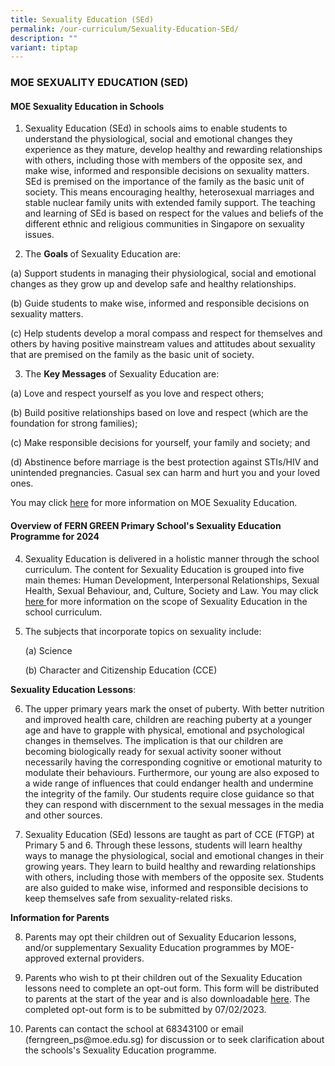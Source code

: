```yaml
---
title: Sexuality Education (SEd)
permalink: /our-curriculum/Sexuality-Education-SEd/
description: ""
variant: tiptap
---
```

<h3><strong>MOE SEXUALITY EDUCATION (SED)</strong></h3><h4>MOE Sexuality Education in Schools</h4><ol><li><p>Sexuality Education (SEd) in schools aims to enable students to understand the physiological, social and emotional changes they experience as they mature, develop healthy and rewarding relationships with others, including those with members of the opposite sex, and make wise, informed and responsible decisions on sexuality matters. SEd is premised on the importance of the family as the basic unit of society. This means encouraging healthy, heterosexual marriages and stable nuclear family units with extended family support. The teaching and learning of SEd is based on respect for the values and beliefs of the different ethnic and religious communities in Singapore on sexuality issues.</p><p></p></li><li><p>The <strong>Goals </strong>of Sexuality Education are:</p></li></ol><p>(a) Support students in managing their physiological, social and emotional changes as they grow up and develop safe and healthy relationships.</p><p>(b) Guide students to make wise, informed and responsible decisions on sexuality matters.</p><p>(c) Help students develop a moral compass and respect for themselves and others by having positive mainstream values and attitudes about sexuality that are premised on the family as the basic unit of society.</p><ol start="3" data-tight="true" class="tight"><li><p>The <strong>Key Messages</strong> of Sexuality Education are:</p></li></ol><p>(a) Love and respect yourself as you love and respect others;</p><p>(b) Build positive relationships based on love and respect (which are the foundation for strong families);</p><p>(c) Make responsible decisions for yourself, your family and society; and</p><p>(d) Abstinence before marriage is the best protection against STIs/HIV and unintended pregnancies. Casual sex can harm and hurt you and your loved ones.</p><p>You may click <a href="https://go.gov.sg/moe-sexuality-education" rel="noopener noreferrer nofollow" target="_blank">here</a> for more information on MOE Sexuality Education.</p><h4>Overview of FERN GREEN Primary School's Sexuality Education Programme for 2024</h4><ol start="4"><li><p>Sexuality Education is delivered in a holistic manner through the school curriculum. The content for Sexuality Education is grouped into five main themes: Human Development, Interpersonal Relationships, Sexual Health, Sexual Behaviour, and, Culture, Society and Law. You may click <a href="https://go.gov.sg/moe-sexuality-education-scope" rel="noopener noreferrer nofollow" target="_blank">here </a>for more information on the scope of Sexuality Education in the school curriculum.</p></li><li><p>The subjects that incorporate topics on sexuality include:</p><p>(a) Science</p><p>(b) Character and Citizenship Education (CCE)</p></li></ol><p><strong>Sexuality Education Lessons</strong>:</p><ol start="6"><li><p>The upper primary years mark the onset of puberty. With better nutrition and improved health care, children are reaching puberty at a younger age and have to grapple with physical, emotional and psychological changes in themselves. The implication is that our children are becoming biologically ready for sexual activity sooner without necessarily having the corresponding cognitive or emotional maturity to modulate their behaviours. Furthermore, our young are also exposed to a wide range of influences that could endanger health and undermine the integrity of the family. Our students require close guidance so that they can respond with discernment to the sexual messages in the media and other sources.</p></li><li><p>Sexuality Education (SEd) lessons are taught as part of CCE (FTGP) at Primary 5 and 6. Through these lessons, students will learn healthy ways to manage the physiological, social and emotional changes in their growing years. They learn to build healthy and rewarding relationships with others, including those with members of the opposite sex. Students are also guided to make wise, informed and responsible decisions to keep themselves safe from sexuality-related risks.</p></li></ol><p></p><p></p><p></p><p><strong>Information for Parents</strong></p><ol start="8"><li><p>Parents may opt their children out of Sexuality Educarion lessons, and/or supplementary Sexuality Education programmes by MOE-approved external providers.</p></li><li><p>Parents who wish to pt their children out of the Sexuality Education lessons need to complete an opt-out form. This form will be distributed to parents at the start of the year and is also downloadable <a href="https://form.gov.sg/63d37ad78de0970012b9f40d" rel="noopener noreferrer nofollow" target="_blank">here</a>. The completed opt-out form is to be submitted by 07/02/2023.</p></li><li><p>Parents can contact the school at 68343100 or email (ferngreen_ps@moe.edu.sg) for discussion or to seek clarification about the schools's Sexuality Education programme.</p></li></ol><p></p>